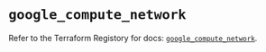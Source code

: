 # `google_compute_network`

Refer to the Terraform Registory for docs: [`google_compute_network`](https://registry.terraform.io/providers/hashicorp/google-beta/4.62.0/docs/resources/google_compute_network).
